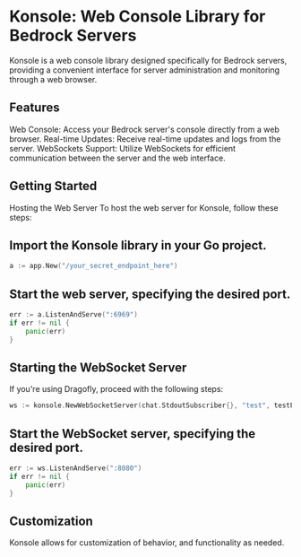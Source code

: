 # Konsole: Web Console Library for Bedrock Servers
Konsole is a web console library designed specifically for Bedrock servers, providing a convenient interface for server administration and monitoring through a web browser.

## Features
Web Console: Access your Bedrock server's console directly from a web browser.
Real-time Updates: Receive real-time updates and logs from the server.
WebSockets Support: Utilize WebSockets for efficient communication between the server and the web interface.

## Getting Started
Hosting the Web Server
To host the web server for Konsole, follow these steps:

## Import the Konsole library in your Go project.

```go
a := app.New("/your_secret_endpoint_here")
```
## Start the web server, specifying the desired port.

```go
err := a.ListenAndServe(":6969")
if err != nil {
    panic(err)
}
```

## Starting the WebSocket Server
If you're using Dragofly, proceed with the following steps:

```go
ws := konsole.NewWebSocketServer(chat.StdoutSubscriber{}, "test", testFormatter{})
```
## Start the WebSocket server, specifying the desired port.

```go
err := ws.ListenAndServe(":8080")
if err != nil {
    panic(err)
}
```
## Customization
Konsole allows for customization of behavior, and functionality as needed.
